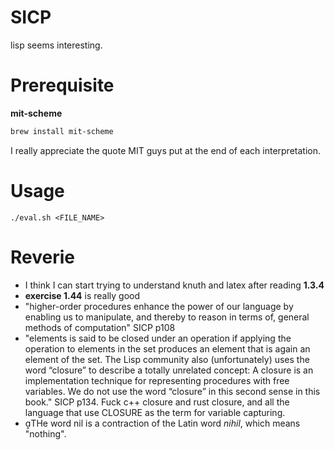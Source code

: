# SICP

lisp seems interesting.

# Prerequisite

**mit-scheme**
```bash
brew install mit-scheme

```

I really appreciate the quote MIT guys put at the end of each interpretation.

# Usage 

```
./eval.sh <FILE_NAME>
```

# Reverie
- I think I can start trying to understand knuth and latex after reading **1.3.4**
- **exercise 1.44** is really good
- "higher-order procedures enhance the power of our language by enabling us to manipulate, and thereby to reason in terms of, general methods of computation" SICP p108
- "elements is said to be closed under an operation if applying the operation to elements in the set produces an element that is again an element of the set. The Lisp community also (unfortunately) uses the word “closure” to describe a totally unrelated concept: A closure is an implementation technique for representing procedures with free variables. We do not use the word “closure” in this second sense in this book." SICP p134. Fuck c++ closure and rust closure, and all the language that use CLOSURE as the term for variable capturing.
- THe word nil is a contraction of the Latin word *nihil*, which means "nothing".
